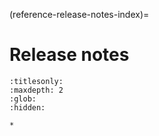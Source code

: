 (reference-release-notes-index)=
# Release notes

```{toctree}
:titlesonly:
:maxdepth: 2
:glob:
:hidden:

*
```
